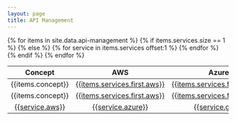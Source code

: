 ```yaml
---
layout: page
title: API Management
---
```


<table>
 <thead>
  <tr>
   <th>Concept</th>
   <th>AWS</th>
   <th>Azure</th>
   <th>GCP</th>
  </tr>
 </thead>
 <tbody>
  {% for items in site.data.api-management %}
  {% if  items.services.size == 1 %}
   <tr>
    <td>{{items.concept}}</td>
    <td><a href="{{items.services.first.aws-url}}">{{items.services.first.aws}}</a></td>
    <td><a href="{{items.services.first.azure-url}}">{{items.services.first.azure}}</a></td>
    <td><a href="{{items.services.first.gcp-url}}">{{items.services.first.gcp}}</a></td>
   </tr>
  {% else %}
   <tr>
    <td rowspan="{{items.services.size}}">{{items.concept}}</td>
    <td style="text-align: center; vertical-align: middle;"><a href="{{items.services.first.aws-url}}">{{items.services.first.aws}}</a></td>
    <td style="text-align: center; vertical-align: middle;"><a href="{{items.services.first.azure-url}}">{{items.services.first.azure}}</a></td>
    <td style="text-align: center; vertical-align: middle;"><a href="{{items.services.first.gcp-url}}">{{items.services.first.gcp}}</a></td>
   </tr>
  {% for service in items.services offset:1 %}
   <tr>
    <td style="text-align: center; vertical-align: middle;"><a href="{{service.aws-url}}">{{service.aws}}</a></td>
    <td style="text-align: center; vertical-align: middle;"><a href="{{service.azure-url}}">{{service.azure}}</a></td>
    <td style="text-align: center; vertical-align: middle;"><a href="{{service.gcp-url}}">{{service.gcp}}</a></td>
   </tr>
  {% endfor %}
  {% endif %}
  {% endfor %}
 </tbody>
</table>
